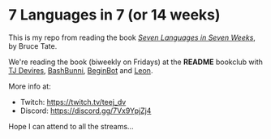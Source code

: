 # 7 Languages in 7 (or 14 weeks)

This is my repo from reading the book [*Seven Languages in Seven Weeks*](https://pragprog.com/titles/btlang/seven-languages-in-seven-weeks/), by Bruce Tate.

We're reading the book (biweekly on Fridays) at the **README** bookclub with [TJ Devires](https://twitter.com/teej/dv), [BashBunni](https://twitter.com/sudobunni), [BeginBot](https://twitter.com/beginbotbot) and [Leon](https://twitter.com/leonnoel).

More info at:

- Twitch: <https://twitch.tv/teej_dv>
- Discord: <https://discord.gg/7Vx9YpjZj4>

Hope I can attend to all the streams... 
